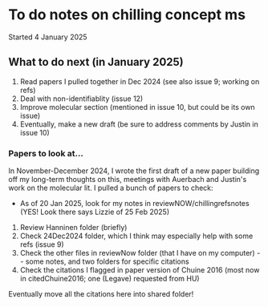 # To do notes on chilling concept ms
Started 4 January 2025

## What to do next (in January 2025)

1. Read papers I pulled together in Dec 2024 (see also issue 9; working on refs)
2. Deal with non-identifiablity (issue 12)
3. Improve molecular section (mentioned in issue 10, but could be its own issue)
4. Eventually, make a new draft (be sure to address comments by Justin in issue 10)


### Papers to look at...
In November-December 2024, I wrote the first draft of a new paper building off my long-term thoughts on this, meetings with Auerbach and Justin's work on the molecular lit. I pulled a bunch of papers to check:

* As of 20 Jan 2025, look for my notes in reviewNOW/chillingrefsnotes (YES! Look there says Lizzie of 25 Feb 2025)
1. Review Hanninen folder (briefly)
2. Check 24Dec2024 folder, which I think may especially help with some refs (issue 9)
3. Check the other files in reviewNow folder (that I have on my computer) -- some notes, and two folders for specific citations
4. Check the citations I flagged in paper version of Chuine 2016 (most now in citedChuine2016; one (Legave) requested from HU)

Eventually move all the citations here into shared folder!
